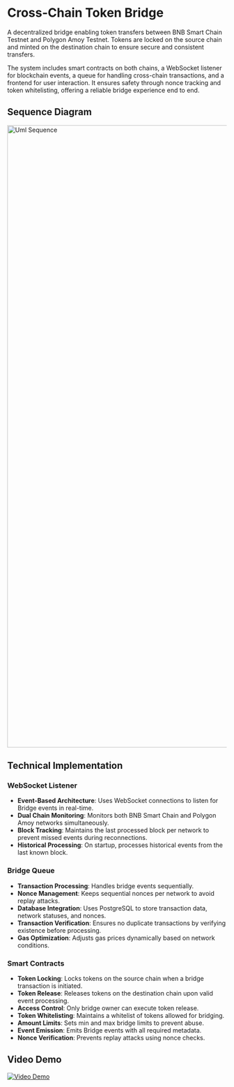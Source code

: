 # Cross-Chain Token Bridge

A decentralized bridge enabling token transfers between BNB Smart Chain Testnet and Polygon Amoy Testnet. Tokens are locked on the source chain and minted on the destination chain to ensure secure and consistent transfers.

The system includes smart contracts on both chains, a WebSocket listener for blockchain events, a queue for handling cross-chain transactions, and a frontend for user interaction. It ensures safety through nonce tracking and token whitelisting, offering a reliable bridge experience end to end.


## Sequence Diagram

<img width="1427" alt="Uml Sequence" src="https://gist.github.com/user-attachments/assets/4c619a01-5c2f-4b57-b461-714c72e0317e" />


## Technical Implementation

### WebSocket Listener
- **Event-Based Architecture**: Uses WebSocket connections to listen for Bridge events in real-time.
- **Dual Chain Monitoring**: Monitors both BNB Smart Chain and Polygon Amoy networks simultaneously.
- **Block Tracking**: Maintains the last processed block per network to prevent missed events during reconnections.
- **Historical Processing**: On startup, processes historical events from the last known block.

### Bridge Queue
- **Transaction Processing**: Handles bridge events sequentially.
- **Nonce Management**: Keeps sequential nonces per network to avoid replay attacks.
- **Database Integration**: Uses PostgreSQL to store transaction data, network statuses, and nonces.
- **Transaction Verification**: Ensures no duplicate transactions by verifying existence before processing.
- **Gas Optimization**: Adjusts gas prices dynamically based on network conditions.

### Smart Contracts
- **Token Locking**: Locks tokens on the source chain when a bridge transaction is initiated.
- **Token Release**: Releases tokens on the destination chain upon valid event processing.
- **Access Control**: Only bridge owner can execute token release.
- **Token Whitelisting**: Maintains a whitelist of tokens allowed for bridging.
- **Amount Limits**: Sets min and max bridge limits to prevent abuse.
- **Event Emission**: Emits Bridge events with all required metadata.
- **Nonce Verification**: Prevents replay attacks using nonce checks.


## Video Demo
  
[![Video Demo](https://img.youtube.com/vi/5SE1Bx1tve8/maxresdefault.jpg)](https://www.youtube.com/watch?v=5SE1Bx1tve8)

